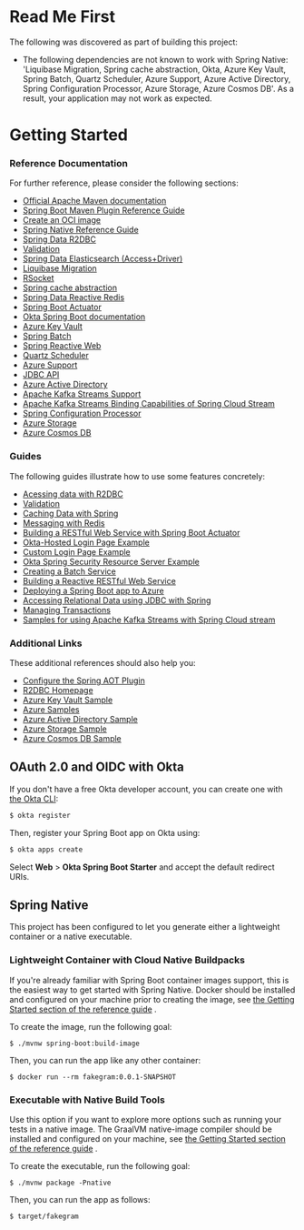 # Read Me First

The following was discovered as part of building this project:

* The following dependencies are not known to work with Spring Native: 'Liquibase Migration, Spring cache abstraction,
  Okta, Azure Key Vault, Spring Batch, Quartz Scheduler, Azure Support, Azure Active Directory, Spring Configuration
  Processor, Azure Storage, Azure Cosmos DB'. As a result, your application may not work as expected.

# Getting Started

### Reference Documentation

For further reference, please consider the following sections:

* [Official Apache Maven documentation](https://maven.apache.org/guides/index.html)
* [Spring Boot Maven Plugin Reference Guide](https://docs.spring.io/spring-boot/docs/2.6.6/maven-plugin/reference/html/)
* [Create an OCI image](https://docs.spring.io/spring-boot/docs/2.6.6/maven-plugin/reference/html/#build-image)
* [Spring Native Reference Guide](https://docs.spring.io/spring-native/docs/current/reference/htmlsingle/)
* [Spring Data R2DBC](https://docs.spring.io/spring-boot/docs/2.6.6/reference/htmlsingle/#boot-features-r2dbc)
* [Validation](https://docs.spring.io/spring-boot/docs/2.6.6/reference/htmlsingle/#boot-features-validation)
* [Spring Data Elasticsearch (Access+Driver)](https://docs.spring.io/spring-boot/docs/2.6.6/reference/htmlsingle/#boot-features-elasticsearch)
* [Liquibase Migration](https://docs.spring.io/spring-boot/docs/2.6.6/reference/htmlsingle/#howto-execute-liquibase-database-migrations-on-startup)
* [RSocket](https://rsocket.io/)
* [Spring cache abstraction](https://docs.spring.io/spring-boot/docs/2.6.6/reference/htmlsingle/#boot-features-caching)
* [Spring Data Reactive Redis](https://docs.spring.io/spring-boot/docs/2.6.6/reference/htmlsingle/#boot-features-redis)
* [Spring Boot Actuator](https://docs.spring.io/spring-boot/docs/2.6.6/reference/htmlsingle/#production-ready)
* [Okta Spring Boot documentation](https://github.com/okta/okta-spring-boot#readme)
* [Azure Key Vault](https://microsoft.github.io/spring-cloud-azure/current/reference/html/index.html#secret-management)
* [Spring Batch](https://docs.spring.io/spring-boot/docs/2.6.6/reference/htmlsingle/#howto-batch-applications)
* [Spring Reactive Web](https://docs.spring.io/spring-boot/docs/2.6.6/reference/htmlsingle/#web.reactive)
* [Quartz Scheduler](https://docs.spring.io/spring-boot/docs/2.6.6/reference/htmlsingle/#boot-features-quartz)
* [Azure Support](https://microsoft.github.io/spring-cloud-azure/current/reference/html/index.html)
* [JDBC API](https://docs.spring.io/spring-boot/docs/2.6.6/reference/htmlsingle/#boot-features-sql)
* [Azure Active Directory](https://microsoft.github.io/spring-cloud-azure/current/reference/html/index.html#authentication)
* [Apache Kafka Streams Support](https://docs.spring.io/spring-kafka/docs/current/reference/html/#streams-kafka-streams)
* [Apache Kafka Streams Binding Capabilities of Spring Cloud Stream](https://docs.spring.io/spring-cloud-stream/docs/current/reference/htmlsingle/#_kafka_streams_binding_capabilities_of_spring_cloud_stream)
* [Spring Configuration Processor](https://docs.spring.io/spring-boot/docs/2.6.6/reference/htmlsingle/#configuration-metadata-annotation-processor)
* [Azure Storage](https://microsoft.github.io/spring-cloud-azure/current/reference/html/index.html#resource-handling)
* [Azure Cosmos DB](https://microsoft.github.io/spring-cloud-azure/current/reference/html/index.html#spring-data-support)

### Guides

The following guides illustrate how to use some features concretely:

* [Acessing data with R2DBC](https://spring.io/guides/gs/accessing-data-r2dbc/)
* [Validation](https://spring.io/guides/gs/validating-form-input/)
* [Caching Data with Spring](https://spring.io/guides/gs/caching/)
* [Messaging with Redis](https://spring.io/guides/gs/messaging-redis/)
* [Building a RESTful Web Service with Spring Boot Actuator](https://spring.io/guides/gs/actuator-service/)
* [Okta-Hosted Login Page Example](https://github.com/okta/samples-java-spring/tree/master/okta-hosted-login)
* [Custom Login Page Example](https://github.com/okta/samples-java-spring/tree/master/custom-login)
* [Okta Spring Security Resource Server Example](https://github.com/okta/samples-java-spring/tree/master/resource-server)
* [Creating a Batch Service](https://spring.io/guides/gs/batch-processing/)
* [Building a Reactive RESTful Web Service](https://spring.io/guides/gs/reactive-rest-service/)
* [Deploying a Spring Boot app to Azure](https://spring.io/guides/gs/spring-boot-for-azure/)
* [Accessing Relational Data using JDBC with Spring](https://spring.io/guides/gs/relational-data-access/)
* [Managing Transactions](https://spring.io/guides/gs/managing-transactions/)
* [Samples for using Apache Kafka Streams with Spring Cloud stream](https://github.com/spring-cloud/spring-cloud-stream-samples/tree/master/kafka-streams-samples)

### Additional Links

These additional references should also help you:

* [Configure the Spring AOT Plugin](https://docs.spring.io/spring-native/docs/0.11.4/reference/htmlsingle/#spring-aot-maven)
* [R2DBC Homepage](https://r2dbc.io)
* [Azure Key Vault Sample](https://aka.ms/spring/samples/latest/keyvault)
* [Azure Samples](https://aka.ms/spring/samples)
* [Azure Active Directory Sample](https://aka.ms/spring/samples/latest/aad)
* [Azure Storage Sample](https://aka.ms/spring/samples/latest/storage)
* [Azure Cosmos DB Sample](https://aka.ms/spring/samples/latest/cosmos)

## OAuth 2.0 and OIDC with Okta

If you don't have a free Okta developer account, you can create one with [the Okta CLI](https://cli.okta.com):

```bash
$ okta register
```

Then, register your Spring Boot app on Okta using:

```bash
$ okta apps create
```

Select **Web** > **Okta Spring Boot Starter** and accept the default redirect URIs.

## Spring Native

This project has been configured to let you generate either a lightweight container or a native executable.

### Lightweight Container with Cloud Native Buildpacks

If you're already familiar with Spring Boot container images support, this is the easiest way to get started with Spring
Native. Docker should be installed and configured on your machine prior to creating the image,
see [the Getting Started section of the reference guide](https://docs.spring.io/spring-native/docs/0.11.4/reference/htmlsingle/#getting-started-buildpacks)
.

To create the image, run the following goal:

```
$ ./mvnw spring-boot:build-image
```

Then, you can run the app like any other container:

```
$ docker run --rm fakegram:0.0.1-SNAPSHOT
```

### Executable with Native Build Tools

Use this option if you want to explore more options such as running your tests in a native image. The GraalVM
native-image compiler should be installed and configured on your machine,
see [the Getting Started section of the reference guide](https://docs.spring.io/spring-native/docs/0.11.4/reference/htmlsingle/#getting-started-native-build-tools)
.

To create the executable, run the following goal:

```
$ ./mvnw package -Pnative
```

Then, you can run the app as follows:

```
$ target/fakegram
```
